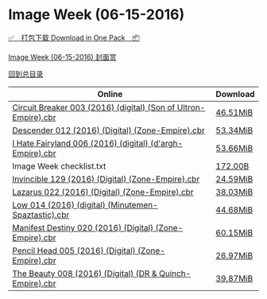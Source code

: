 # Image Week (06-15-2016)

[✅&emsp;打包下载 Download in One Pack&emsp;📦](https://pan.baidu.com/s/1geHYAn5)

[Image Week (06-15-2016) 封面赏](/https://github.com/alicewish/markdown/blob/master/cover/Image-Week-06-15-2016-Covers.md)



[回到总目录](https://github.com/alicewish/markdown/blob/master/Catalogs.md)



Online | Download
--- | ---
[Circuit Breaker 003 (2016) (digital) (Son of Ultron-Empire).cbr](https://github.com/alicewish/markdown/blob/master/comic/Circuit-Breaker-003-2016-digital-Son-of-Ultron-Empire-cbr.md) | [46.51MiB](https://pan.baidu.com/s/1geHYAn5#list/path=%2FImage%20Week%202016%20Q2%2FImage%20Week%20%2806-15-2016%29%2F%E3%82%A6%E3%82%AF%E3%82%BB%E3%82%A6%E3%82%BF%E3%82%BF%E3%82%AA%E3%82%A4%E3%82%A2%E3%82%A4%E3%82%B5%E3%82%A2%E3%82%A8%E3%82%AB%E3%82%BB%E3%82%A2%E3%82%AA%E3%82%BD%E3%82%AD%E3%82%BB%E3%82%A6%E3%82%A4%E3%82%A8%E3%82%BF%E3%82%B3%E3%82%AD%E3%82%BB%E3%82%B5%E3%82%BB%E3%82%BB%E3%82%A8%E3%82%B1&parentPath=%2FImage%20Week%202016%20Q2)
[Descender 012 (2016) (Digital) (Zone-Empire).cbr](https://github.com/alicewish/markdown/blob/master/comic/Descender-012-2016-Digital-Zone-Empire-cbr.md) | [53.34MiB](https://pan.baidu.com/s/1geHYAn5#list/path=%2FImage%20Week%202016%20Q2%2FImage%20Week%20%2806-15-2016%29%2F%E3%82%B5%E3%82%B3%E3%82%A2%E3%82%B1%E3%82%AD%E3%82%B7%E3%82%B1%E3%82%AB%E3%82%A8%E3%82%B7%E3%82%BF%E3%82%AA%E3%82%A8%E3%82%AB%E3%82%A6%E3%82%A6%E3%82%BB%E3%82%AF%E3%82%BD%E3%82%B9%E3%82%A6%E3%82%AF%E3%82%AD%E3%82%A8%E3%82%A8%E3%82%A4%E3%82%A2%E3%82%A8%E3%82%BD%E3%82%AA%E3%82%B7%E3%82%B9&parentPath=%2FImage%20Week%202016%20Q2)
[I Hate Fairyland 006 (2016) (digital) (d'argh-Empire).cbr](https://github.com/alicewish/markdown/blob/master/comic/I-Hate-Fairyland-006-2016-digital-dargh-Empire-cbr.md) | [53.66MiB](https://pan.baidu.com/s/1geHYAn5#list/path=%2FImage%20Week%202016%20Q2%2FImage%20Week%20%2806-15-2016%29%2F%E3%82%BF%E3%82%A2%E3%82%A8%E3%82%A4%E3%82%B3%E3%82%AB%E3%82%A6%E3%82%BF%E3%82%A2%E3%82%A8%E3%82%BF%E3%82%BD%E3%82%A2%E3%82%A4%E3%82%A6%E3%82%A2%E3%82%BD%E3%82%AA%E3%82%A4%E3%82%A4%E3%82%B3%E3%82%B3%E3%82%B9%E3%82%B7%E3%82%B1%E3%82%A2%E3%82%B3%E3%82%BF%E3%82%B9%E3%82%B9%E3%82%AF%E3%82%AB&parentPath=%2FImage%20Week%202016%20Q2)
Image Week checklist.txt | [172.00B](https://pan.baidu.com/s/1geHYAn5#list/path=%2FImage%20Week%202016%20Q2%2FImage%20Week%20%2806-15-2016%29%2F%E3%82%B5%E3%82%AD%E3%82%BB%E3%82%AF%E3%82%AF%E3%82%A4%E3%82%A8%E3%82%BB%E3%82%A2%E3%82%BB%E3%82%A4%E3%82%A2%E3%82%B3%E3%82%AF%E3%82%B5%E3%82%A8%E3%82%B3%E3%82%B1%E3%82%A6%E3%82%AF%E3%82%BB%E3%82%BD%E3%82%A2%E3%82%AD%E3%82%AB%E3%82%B9%E3%82%BD%E3%82%AF%E3%82%AB%E3%82%A8%E3%82%B9%E3%82%A4&parentPath=%2FImage%20Week%202016%20Q2)
[Invincible 129 (2016) (Digital) (Zone-Empire).cbr](https://github.com/alicewish/markdown/blob/master/comic/Invincible-129-2016-Digital-Zone-Empire-cbr.md) | [24.59MiB](https://pan.baidu.com/s/1geHYAn5#list/path=%2FImage%20Week%202016%20Q2%2FImage%20Week%20%2806-15-2016%29%2F%E3%82%B7%E3%82%BF%E3%82%BB%E3%82%AB%E3%82%A2%E3%82%B1%E3%82%AA%E3%82%A8%E3%82%AA%E3%82%B9%E3%82%A6%E3%82%BB%E3%82%AA%E3%82%BB%E3%82%BB%E3%82%B5%E3%82%A8%E3%82%AD%E3%82%AB%E3%82%AD%E3%82%B7%E3%82%AB%E3%82%AB%E3%82%A6%E3%82%A8%E3%82%AF%E3%82%A2%E3%82%AB%E3%82%BB%E3%82%AD%E3%82%BF%E3%82%A6&parentPath=%2FImage%20Week%202016%20Q2)
[Lazarus 022 (2016) (Digital) (Zone-Empire).cbr](https://github.com/alicewish/markdown/blob/master/comic/Lazarus-022-2016-Digital-Zone-Empire-cbr.md) | [38.03MiB](https://pan.baidu.com/s/1geHYAn5#list/path=%2FImage%20Week%202016%20Q2%2FImage%20Week%20%2806-15-2016%29%2F%E3%82%BF%E3%82%B5%E3%82%B7%E3%82%AF%E3%82%BB%E3%82%AA%E3%82%A4%E3%82%AD%E3%82%A6%E3%82%AA%E3%82%AD%E3%82%AB%E3%82%B9%E3%82%BB%E3%82%AA%E3%82%AF%E3%82%AA%E3%82%B7%E3%82%A6%E3%82%B1%E3%82%B1%E3%82%A2%E3%82%A8%E3%82%B1%E3%82%B7%E3%82%BB%E3%82%A6%E3%82%B5%E3%82%B3%E3%82%AB%E3%82%B3%E3%82%A4&parentPath=%2FImage%20Week%202016%20Q2)
[Low 014 (2016) (digital) (Minutemen-Spaztastic).cbr](https://github.com/alicewish/markdown/blob/master/comic/Low-014-2016-digital-Minutemen-Spaztastic-cbr.md) | [44.68MiB](https://pan.baidu.com/s/1geHYAn5#list/path=%2FImage%20Week%202016%20Q2%2FImage%20Week%20%2806-15-2016%29%2F%E3%82%A6%E3%82%A4%E3%82%A8%E3%82%BB%E3%82%A4%E3%82%AB%E3%82%A8%E3%82%B3%E3%82%BB%E3%82%A4%E3%82%B9%E3%82%AD%E3%82%B3%E3%82%AB%E3%82%A6%E3%82%B5%E3%82%BB%E3%82%A4%E3%82%A4%E3%82%A6%E3%82%BD%E3%82%B7%E3%82%BB%E3%82%A4%E3%82%AA%E3%82%BF%E3%82%AA%E3%82%B1%E3%82%BB%E3%82%A6%E3%82%AF%E3%82%B1&parentPath=%2FImage%20Week%202016%20Q2)
[Manifest Destiny 020 (2016) (Digital) (Zone-Empire).cbr](https://github.com/alicewish/markdown/blob/master/comic/Manifest-Destiny-020-2016-Digital-Zone-Empire-cbr.md) | [60.15MiB](https://pan.baidu.com/s/1geHYAn5#list/path=%2FImage%20Week%202016%20Q2%2FImage%20Week%20%2806-15-2016%29%2F%E3%82%A2%E3%82%B1%E3%82%B7%E3%82%AB%E3%82%A2%E3%82%BB%E3%82%AA%E3%82%AD%E3%82%AB%E3%82%AB%E3%82%AB%E3%82%AB%E3%82%B5%E3%82%B3%E3%82%BF%E3%82%BF%E3%82%BF%E3%82%A4%E3%82%AA%E3%82%BB%E3%82%B7%E3%82%B3%E3%82%BD%E3%82%B5%E3%82%B3%E3%82%AD%E3%82%A4%E3%82%AD%E3%82%A6%E3%82%B9%E3%82%B3%E3%82%B1&parentPath=%2FImage%20Week%202016%20Q2)
[Pencil Head 005 (2016) (Digital) (Zone-Empire).cbr](https://github.com/alicewish/markdown/blob/master/comic/Pencil-Head-005-2016-Digital-Zone-Empire-cbr.md) | [26.97MiB](https://pan.baidu.com/s/1geHYAn5#list/path=%2FImage%20Week%202016%20Q2%2FImage%20Week%20%2806-15-2016%29%2F%E3%82%A6%E3%82%AB%E3%82%BB%E3%82%BB%E3%82%B9%E3%82%A4%E3%82%AF%E3%82%B3%E3%82%B3%E3%82%B1%E3%82%AD%E3%82%BF%E3%82%B3%E3%82%AD%E3%82%B9%E3%82%AA%E3%82%A6%E3%82%AF%E3%82%AA%E3%82%AA%E3%82%BB%E3%82%A4%E3%82%B3%E3%82%BF%E3%82%B3%E3%82%BD%E3%82%B5%E3%82%B1%E3%82%A2%E3%82%B1%E3%82%B7%E3%82%B5&parentPath=%2FImage%20Week%202016%20Q2)
[The Beauty 008 (2016) (Digital) (DR & Quinch-Empire).cbr](https://github.com/alicewish/markdown/blob/master/comic/Beauty-008-2016-Digital-DR-Quinch-Empire-cbr.md) | [39.87MiB](https://pan.baidu.com/s/1geHYAn5#list/path=%2FImage%20Week%202016%20Q2%2FImage%20Week%20%2806-15-2016%29%2F%E3%82%BD%E3%82%AA%E3%82%BB%E3%82%A8%E3%82%A8%E3%82%B9%E3%82%B7%E3%82%AA%E3%82%A2%E3%82%B7%E3%82%BD%E3%82%BD%E3%82%B3%E3%82%B5%E3%82%B9%E3%82%A4%E3%82%AD%E3%82%A4%E3%82%A4%E3%82%A4%E3%82%AF%E3%82%AA%E3%82%B9%E3%82%A8%E3%82%AF%E3%82%A2%E3%82%B1%E3%82%AD%E3%82%A2%E3%82%B9%E3%82%BB%E3%82%AA&parentPath=%2FImage%20Week%202016%20Q2)